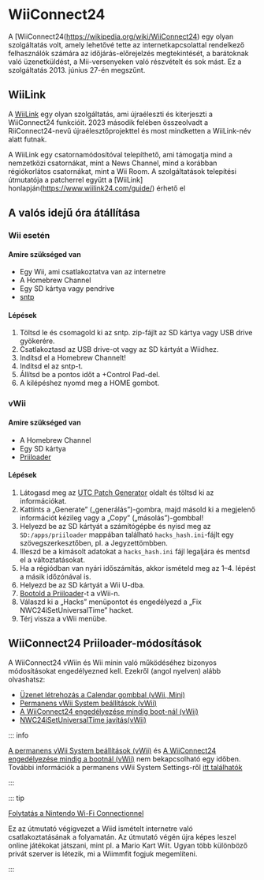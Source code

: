 # WiiConnect24

<!--
This guide provides the means of regaining WiiConnect24 functionality on your console via RiiConnect24.
Although not at all necessary, it is a "nice to have" feature that was originally used for online connectivity in certain applications on the console.
These apps include the Forecast/News Channel, Nintendo Channel, Check Mii Out Channel, some Japan-exclusive channels, and more.
-->

A [WiiConnect24(https://wikipedia.org/wiki/WiiConnect24) egy olyan szolgáltatás volt, amely lehetővé tette az internetkapcsolattal rendelkező felhasználók számára az időjárás-előrejelzés megtekintését, a barátoknak való üzenetküldést, a Mii-versenyeken való részvételt és sok mást. Ez a szolgáltatás 2013. június 27-én megszűnt.

## WiiLink

A [WiiLink](https://www.wiilink24.com/) egy olyan szolgáltatás, ami újraéleszti és kiterjeszti a WiiConnect24 funkcióit.
2023 második felében összeolvadt a RiiConnect24-nevű újraélesztőprojekttel és most mindketten a WiiLink-név alatt futnak.

A WiiLink egy csatornamódosítóval telepíthető, ami támogatja mind a nemzetközi csatornákat, mint a News Channel, mind a korábban régiókorlátos csatornákat, mint a Wii Room.
A szolgáltatások telepítési útmutatója a patcherrel együtt a [WiiLink] honlapján(https://www.wiilink24.com/guide/) érhető el

<!-- move this back to another page? or no -->

## A valós idejű óra átállítása

### Wii esetén

#### Amire szükséged van

- Egy Wii, ami csatlakoztatva van az internetre
- A Homebrew Channel
- Egy SD kártya vagy pendrive
- [sntp](https://oscwii.org/library/app/sntp)

#### Lépések

1. Töltsd le és csomagold ki az sntp. zip-fájlt az SD kártya vagy USB drive gyökerére.
2. Csatlakoztasd az USB drive-ot vagy az SD kártyát a Wiidhez.
3. Indítsd el a Homebrew Channelt!
4. Indítsd el az sntp-t.
5. Állítsd be a pontos időt a +Control Pad-del.
6. A kilépéshez nyomd meg a HOME gombot.

### vWii

#### Amire szükséged van

- A Homebrew Channel
- Egy SD kártya
- [Priiloader](priiloader)

#### Lépések

1. Látogasd meg az [UTC Patch Generator](https://garyodernichts.github.io/priiloader-patch-gen/) oldalt és töltsd ki az információkat.
2. Kattints a „Generate” („generálás”)-gombra, majd másold ki a megjelenő információt kézileg vagy a „Copy” („másolás”)-gombbal!
3. Helyezd be az SD kártyát a számítógépbe és nyisd meg az `SD:/apps/priiloader` mappában található `hacks_hash.ini`-fájlt egy szövegszerkesztőben, pl. a Jegyzettömbben.
4. Illeszd be a kimásolt adatokat a `hacks_hash.ini` fájl legaljára és mentsd el a változtatásokat.
5. Ha a régiódban van nyári időszámítás, akkor ismételd meg az 1–4. lépést a másik időzónával is.
6. Helyezd be az SD kártyát a Wii U-dba.
7. [Bootold a Priiloader](priiloader#section-iii---entering-priiloader)-t a vWii-n.
8. Válaszd ki a „Hacks” menüpontot és engedélyezd a „Fix NWC24iSetUniversalTime” hacket.
9. Térj vissza a vWii menübe.

## WiiConnect24 Priiloader-módosítások

A WiiConnect24 vWiin és Wii minin való működéséhez bizonyos módosításokat engedélyezned kell. Ezekről (angol nyelven) alább olvashatsz:

- [Üzenet létrehozás a Calendar gombbal (vWii, Mini)](https://dacotaco.github.io/priiloader/docs/HACKSLIST.html#create-message-via-calendar-button-vwii-mini)
- [Permanens vWii System beállítások (vWii)](https://dacotaco.github.io/priiloader/docs/HACKSLIST.html#permanent-vwii-system-settings-vwii)
- [A WiiConnect24 engedélyezése mindig boot-nál (vWii)](https://dacotaco.github.io/priiloader/docs/HACKSLIST.html#always-enable-wiiconnect24-on-boot-vwii)
- [NWC24iSetUniversalTime javítás(vWii)](https://dacotaco.github.io/priiloader/docs/HACKSLIST.html#fix-nwc24isetuniversaltime-vwii)

::: info

[A permanens vWii System beállítások (vWii)](https://dacotaco.github.io/priiloader/docs/HACKSLIST.html#permanent-vwii-system-settings-vwii) és [A WiiConnect24 engedélyezése mindig a bootnál (vWii)](https://dacotaco.github.io/priiloader/docs/HACKSLIST.html#always-enable-wiiconnect24-on-boot-vwii) nem bekapcsolható egy időben. További információk a permanens vWii System Settings-ről [itt találhatók](https://dacotaco.github.io/priiloader/docs/FAQ.html#how-to-use-permanent-wii-system-settings-on-vwii)

:::

::: tip

[Folytatás a Nintendo Wi-Fi Connectionnel](wiimmfi)

Ez az útmutató végigvezet a Wiid ismételt internetre való csatlakoztatásának a folyamatán. Az útmutató végén újra képes leszel online játékokat játszani, mint pl. a Mario Kart Wiit. Ugyan több különböző privát szerver is létezik, mi a Wiimmfit fogjuk megemlíteni.

:::
